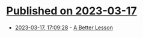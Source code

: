 # [Published on 2023-03-17](index.md)

* [2023-03-17, 17:09:28](https://lobste.rs/s/olkyia/better_lesson) - [A Better Lesson](http://rodneybrooks.com/a-better-lesson/)
